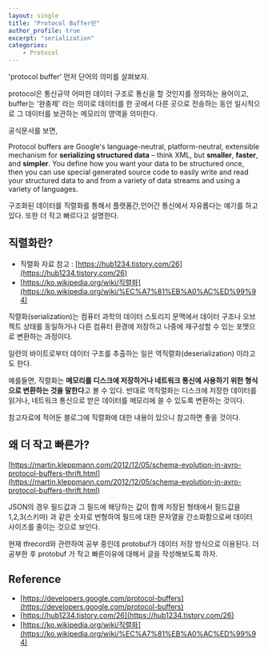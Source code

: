 ```yaml
---
layout: single
title: "Protocol Buffer란"
author_profile: true
excerpt: "serialization"
categories:
    - Protocol
---
```


'protocol buffer' 먼저 단어의 의미를 살펴보자.

protocol은 통신규약 어떠한 데이터 구조로 통신을 할 것인지를 정의하는 용어이고, buffer는 '완충제' 라는 의미로 데이터를 한 곳에서 다른 곳으로 전송하는 동안 일시적으로 그 데이터를 보관하는 메모리의 영역을 의미한다. 

공식문서를 보면,

Protocol buffers are Google's language-neutral, platform-neutral, extensible mechanism for **serializing structured data** – think XML, but **smaller**, **faster**, and **simpler**. You define how you want your data to be structured once, then you can use special generated source code to easily write and read your structured data to and from a variety of data streams and using a variety of languages.

구조화된 데이터를 직렬화를 통해서 플랫폼간,언어간 통신에서 자유롭다는 얘기를 하고 있다. 또한 더 작고 빠르다고 설명한다. 

## 직렬화란?

- 직렬화 자료 참고 : [https://hub1234.tistory.com/26](https://hub1234.tistory.com/26)
- [https://ko.wikipedia.org/wiki/직렬화](https://ko.wikipedia.org/wiki/%EC%A7%81%EB%A0%AC%ED%99%94)

직렬화(serialization)는 컴퓨터 과학의 데이터 스토리지 문맥에서 데이터 구조나 오브젝트 상태를 동일하거나 다른 컴퓨터 환경에 저장하고 나중에 재구성할 수 있는 포맷으로 변환하는 과정이다.

일련의 바이트로부터 데이터 구조를 추출하는 일은 역직렬화(deserialization) 이라고도 한다. 

예를들면, 직렬화는 **메모리를 디스크에 저장하거나 네트워크 통신에 사용하기 위한 형식으로 변환하는 것을 말한다**고 볼 수 있다. 반대로 역직렬화는 디스크에 저장한 데이터를 읽거나, 네트워크 통신으로 받은 데이터를 메모리에 쓸 수 있도록 변환하는 것이다.

참고자료에 적어둔 블로그에 직렬화에 대한 내용이 있으니 참고하면 좋을 것이다. 

## 왜 더 작고 빠른가?

[https://martin.kleppmann.com/2012/12/05/schema-evolution-in-avro-protocol-buffers-thrift.html](https://martin.kleppmann.com/2012/12/05/schema-evolution-in-avro-protocol-buffers-thrift.html)

JSON의 경우 필드값과 그 필드에 해당하는 값이 함께 저장된 형태에서 필드값을 1,2,3(스키마) 과 같은 숫자로 번형하여 필드에 대한 문자열을 간소화함으로써 데이터 사이즈를 줄이는 것으로 보인다. 

현재 tfrecord와 관련하여 공부 중인데 protobuf가 데이터 저장 방식으로 이용된다. 더 공부한 후 protobuf 가 작고 빠른이유에 대해서 글을 작성해보도록 하자.

## Reference

- [https://developers.google.com/protocol-buffers](https://developers.google.com/protocol-buffers)
- [https://hub1234.tistory.com/26](https://hub1234.tistory.com/26)
- [https://ko.wikipedia.org/wiki/직렬화](https://ko.wikipedia.org/wiki/%EC%A7%81%EB%A0%AC%ED%99%94)